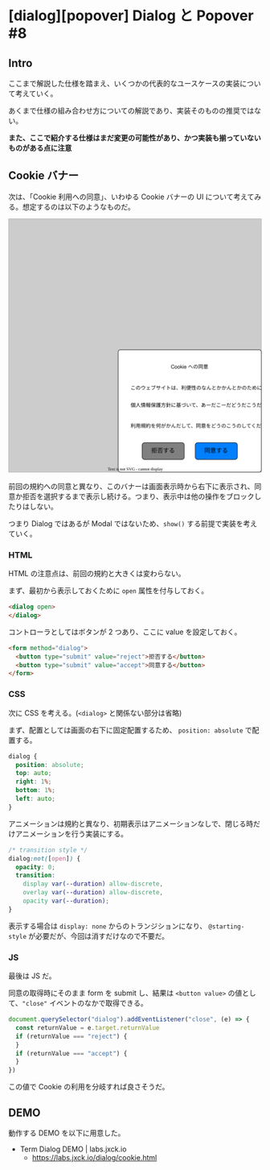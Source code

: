 # [dialog][popover] Dialog と Popover #8

## Intro

ここまで解説した仕様を踏まえ、いくつかの代表的なユースケースの実装について考えていく。

あくまで仕様の組み合わせ方についての解説であり、実装そのものの推奨ではない。

**また、ここで紹介する仕様はまだ変更の可能性があり、かつ実装も揃っていないものがある点に注意**


## Cookie バナー

次は、「Cookie 利用への同意」、いわゆる Cookie バナーの UI について考えてみる。想定するのは以下のようなものだ。

![画面の右下に表示される Cookie への同意 UI](./cookie-banner-dialog.drawio.svg#600x600)

前回の規約への同意と異なり、このバナーは画面表示時から右下に表示され、同意か拒否を選択するまで表示し続ける。つまり、表示中は他の操作をブロックしたりはしない。

つまり Dialog ではあるが Modal ではないため、`show()` する前提で実装を考えていく。


### HTML

HTML の注意点は、前回の規約と大きくは変わらない。

まず、最初から表示しておくために `open` 属性を付与しておく。

```html
<dialog open>
</dialog>
```

コントローラとしてはボタンが 2 つあり、ここに value を設定しておく。

```html
<form method="dialog">
  <button type="submit" value="reject">拒否する</button>
  <button type="submit" value="accept">同意する</button>
</form>
```


### CSS

次に CSS を考える。(`<dialog>` と関係ない部分は省略)

まず、配置としては画面の右下に固定配置するため、 `position: absolute` で配置する。

```css
dialog {
  position: absolute;
  top: auto;
  right: 1%;
  bottom: 1%;
  left: auto;
}
```

アニメーションは規約と異なり、初期表示はアニメーションなしで、閉じる時だけアニメーションを行う実装にする。

```css
/* transition style */
dialog:not([open]) {
  opacity: 0;
  transition: 
    display var(--duration) allow-discrete, 
    overlay var(--duration) allow-discrete, 
    opacity var(--duration);
}
```

表示する場合は `display: none` からのトランジションになり、 `@starting-style` が必要だが、今回は消すだけなので不要だ。


### JS

最後は JS だ。

同意の取得時にそのまま form を submit し、結果は `<button value>` の値として、`"close"` イベントのなかで取得できる。

```js
document.querySelector("dialog").addEventListener("close", (e) => {
  const returnValue = e.target.returnValue
  if (returnValue === "reject") {
  }
  if (returnValue === "accept") {
  }
})
```

この値で Cookie の利用を分岐すれば良さそうだ。


## DEMO

動作する DEMO を以下に用意した。

- Term Dialog DEMO | labs.jxck.io
  - https://labs.jxck.io/dialog/cookie.html